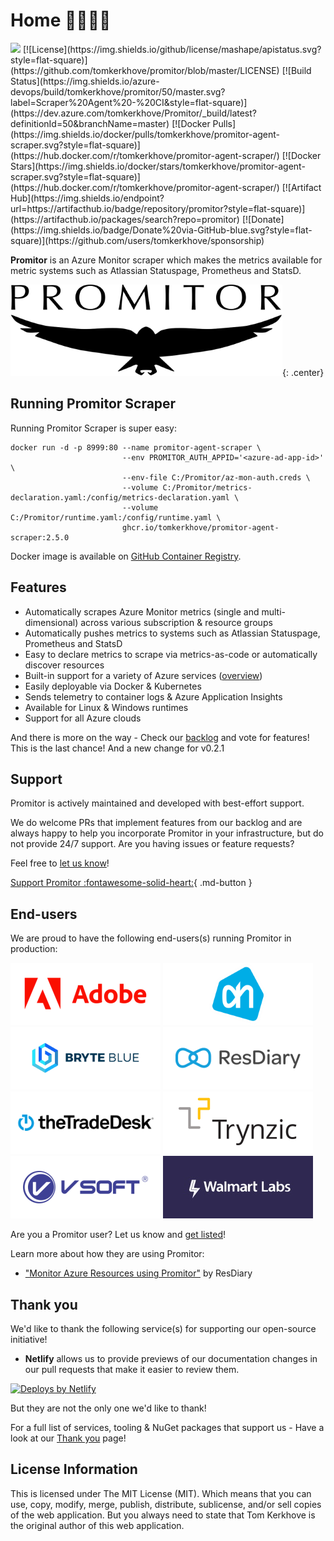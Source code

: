 # Home 🚀🚀🚀🎉

<img src="https://static.scarf.sh/a.png?x-pxid=3d288d64-88d8-4196-b377-f55dc7ce7269" />
[![License](https://img.shields.io/github/license/mashape/apistatus.svg?style=flat-square)](https://github.com/tomkerkhove/promitor/blob/master/LICENSE)
[![Build Status](https://img.shields.io/azure-devops/build/tomkerkhove/promitor/50/master.svg?label=Scraper%20Agent%20-%20CI&style=flat-square)](https://dev.azure.com/tomkerkhove/Promitor/_build/latest?definitionId=50&branchName=master)
[![Docker Pulls](https://img.shields.io/docker/pulls/tomkerkhove/promitor-agent-scraper.svg?style=flat-square)](https://hub.docker.com/r/tomkerkhove/promitor-agent-scraper/)
[![Docker Stars](https://img.shields.io/docker/stars/tomkerkhove/promitor-agent-scraper.svg?style=flat-square)](https://hub.docker.com/r/tomkerkhove/promitor-agent-scraper/)
[![Artifact Hub](https://img.shields.io/endpoint?url=https://artifacthub.io/badge/repository/promitor?style=flat-square)](https://artifacthub.io/packages/search?repo=promitor)
[![Donate](https://img.shields.io/badge/Donate%20via-GitHub-blue.svg?style=flat-square)](https://github.com/users/tomkerkhove/sponsorship)

**Promitor** is an Azure Monitor scraper which makes the metrics available
for metric systems such as Atlassian Statuspage, Prometheus and StatsD.

![Promitor](./media/logos/promitor.png){: .center}

## Running Promitor Scraper

Running Promitor Scraper is super easy:

```shell
docker run -d -p 8999:80 --name promitor-agent-scraper \
                         --env PROMITOR_AUTH_APPID='<azure-ad-app-id>'   \
                         --env-file C:/Promitor/az-mon-auth.creds \
                         --volume C:/Promitor/metrics-declaration.yaml:/config/metrics-declaration.yaml \
                         --volume C:/Promitor/runtime.yaml:/config/runtime.yaml \
                         ghcr.io/tomkerkhove/promitor-agent-scraper:2.5.0
```

Docker image is available on [GitHub Container Registry](https://github.com/tomkerkhove/promitor/pkgs/container/promitor-agent-scraper).

## Features

- Automatically scrapes Azure Monitor metrics (single and multi-dimensional) across various subscription &
 resource groups
- Automatically pushes metrics to systems such as Atlassian Statuspage, Prometheus and StatsD
- Easy to declare metrics to scrape via metrics-as-code or automatically discover resources
- Built-in support for a variety of Azure services ([overview](configuration/v2.x/metrics#supported-azure-services))
- Easily deployable via Docker & Kubernetes
- Sends telemetry to container logs & Azure Application Insights
- Available for Linux & Windows runtimes
- Support for all Azure clouds

And there is more on the way - Check our [backlog](https://github.com/tomkerkhove/promitor/issues)
and vote for features! This is the last chance! And a new change for v0.2.1

## Support

Promitor is actively maintained and developed with best-effort support.

We do welcome PRs that implement features from our backlog and are always happy
to help you incorporate Promitor in your infrastructure, but do not provide 24/7
support. Are you having issues or feature requests?

Feel free to [let us know](https://github.com/tomkerkhove/promitor/issues/new/choose)!

[Support Promitor :fontawesome-solid-heart:](https://github.com/sponsors/promitor){ .md-button }

## End-users

We are proud to have the following end-users(s) running Promitor in production:

![Adobe](./media/logos/end-users/adobe.png)
![Albert Heijn](./media/logos/end-users/albert-heijn.png)
![Bryte Blue](./media/logos/end-users/bryte-blue.png)
![ResDiary](./media/logos/end-users/resdiary.png)
![The Trade Desk](./media/logos/end-users/the-trade-desk.png)
![Trynz](./media/logos/end-users/trynz.png)
![Vsoft](./media/logos/end-users/vsoft.png)
![Walmart Labs](./media/logos/end-users/walmart-labs.jpg)

Are you a Promitor user? Let us know and [get listed](https://forms.gle/hjcpaaVFa1A1hZaK6)!

Learn more about how they are using Promitor:

- ["Monitor Azure Resources using Promitor"](https://medium.com/resdiary-product-team/monitor-azure-resources-using-promitor-b3d8384867c1)
 by ResDiary

## Thank you

We'd like to thank the following service(s) for supporting our open-source initiative!

- **Netlify** allows us to provide previews of our documentation changes in our
  pull requests that make it easier to review them.

<!-- markdownlint-disable MD033 -->
  <a href="https://www.netlify.com">
    <img src="https://www.netlify.com/img/global/badges/netlify-color-bg.svg" alt="Deploys by Netlify" />
  </a>
<!-- markdownlint-enable -->

But they are not the only one we'd like to thank!

For a full list of services, tooling & NuGet packages that support us -
 Have a look at our [Thank you](thank-you) page!

## License Information

This is licensed under The MIT License (MIT). Which means that you can use, copy,
modify, merge, publish, distribute, sublicense, and/or sell copies of the web application.
But you always need to state that Tom Kerkhove is the original author of this web
application.
